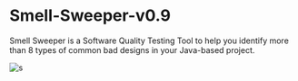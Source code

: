 # Smell-Sweeper-v0.9

Smell Sweeper is a Software Quality Testing Tool to help you identify more than 8 types of common bad designs in your Java-based project.

![s](https://i.pinimg.com/originals/d6/89/f8/d689f83c76b6c7ad6406fefec464b356.png)
